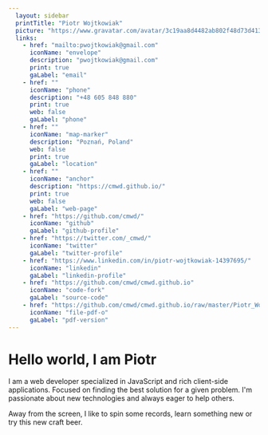```yaml
---
  layout: sidebar
  printTitle: "Piotr Wojtkowiak"
  picture: "https://www.gravatar.com/avatar/3c19aa8d4482ab802f48d73d41318637?s=300"
  links:
    - href: "mailto:pwojtkowiak@gmail.com"
      iconName: "envelope"
      description: "pwojtkowiak@gmail.com"
      print: true
      gaLabel: "email"
    - href: ""
      iconName: "phone"
      description: "+48 605 848 880"
      print: true
      web: false
      gaLabel: "phone"
    - href: ""
      iconName: "map-marker"
      description: "Poznań, Poland"
      web: false
      print: true
      gaLabel: "location"
    - href: ""
      iconName: "anchor"
      description: "https://cmwd.github.io/"
      print: true
      web: false
      gaLabel: "web-page"
    - href: "https://github.com/cmwd/"
      iconName: "github"
      gaLabel: "github-profile"
    - href: "https://twitter.com/_cmwd/"
      iconName: "twitter"
      gaLabel: "twitter-profile"
    - href: "https://www.linkedin.com/in/piotr-wojtkowiak-14397695/"
      iconName: "linkedin"
      gaLabel: "linkedin-profile"
    - href: "https://github.com/cmwd/cmwd.github.io"
      iconName: "code-fork"
      gaLabel: "source-code"
    - href: "https://github.com/cmwd/cmwd.github.io/raw/master/Piotr_Wojtkowiak.pdf"
      iconName: "file-pdf-o"
      gaLabel: "pdf-version"
---
```


# Hello world, I am Piotr

I am a web developer specialized in JavaScript and rich client-side applications. Focused on finding the best solution for a given problem. I'm passionate about new technologies and always eager to help others.

Away from the screen, I like to spin some records, learn something new or try this new craft beer.

